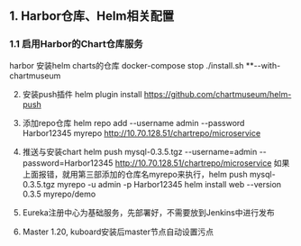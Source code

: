  ## 1. Harbor仓库、Helm相关配置 
### 1.1 启用Harbor的Chart仓库服务
harbor 安装helm charts的仓库
  docker-compose stop
 ./install.sh **--with-chartmuseum

2. 安装push插件
helm plugin install https://github.com/chartmuseum/helm-push

3. 添加repo仓库
helm repo add  --username admin --password Harbor12345 myrepo http://10.70.128.51/chartrepo/microservice

4. 推送与安装chart
helm push mysql-0.3.5.tgz --username=admin --password=Harbor12345 http://10.70.128.51/chartrepo/microservice
如果上面报错，就用第三部添加的仓库名myrepo来执行，helm push mysql-0.3.5.tgz myrepo -u admin -p Harbor12345
 helm install web --version 0.3.5 myrepo/demo


5. Eureka注册中心为基础服务，先部署好，不需要放到Jenkins中进行发布

6. Master 1.20, kuboard安装后master节点自动设置污点
